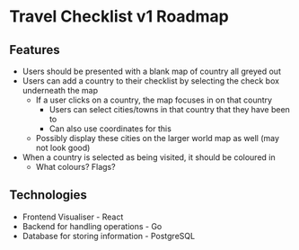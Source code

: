 # Travel Checklist v1 Roadmap

## Features
- Users should be presented with a blank map of country all greyed out
- Users can add a country to their checklist by selecting the check box underneath the map
  - If a user clicks on a country, the map focuses in on that country
    - Users can select cities/towns in that country that they have been to
    - Can also use coordinates for this
  - Possibly display these cities on the larger world map as well (may not look good)
- When a country is selected as being visited, it should be coloured in
  - What colours? Flags?

## Technologies
- Frontend Visualiser - React
- Backend for handling operations - Go
- Database for storing information - PostgreSQL